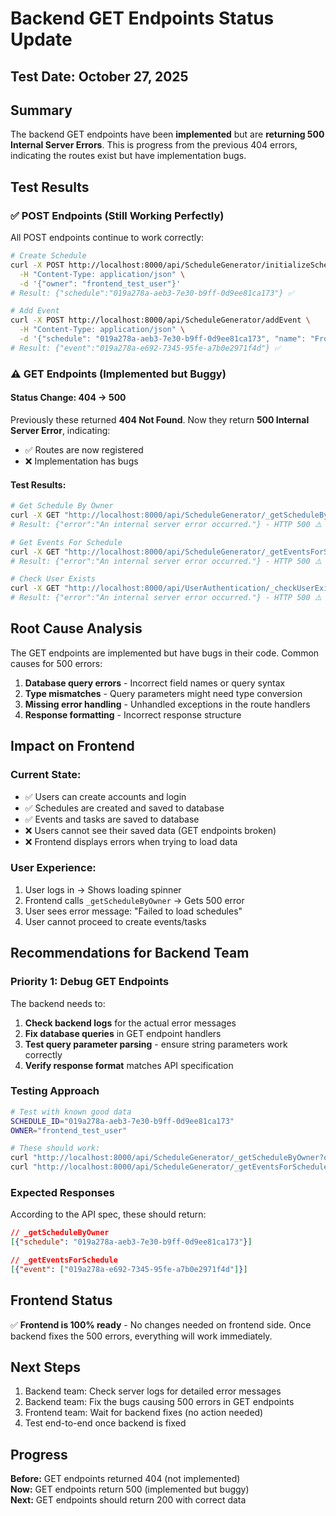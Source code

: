 # Backend GET Endpoints Status Update

## Test Date: October 27, 2025

## Summary

The backend GET endpoints have been **implemented** but are **returning 500 Internal Server Errors**. This is progress from the previous 404 errors, indicating the routes exist but have implementation bugs.

## Test Results

### ✅ POST Endpoints (Still Working Perfectly)

All POST endpoints continue to work correctly:

```bash
# Create Schedule
curl -X POST http://localhost:8000/api/ScheduleGenerator/initializeSchedule \
  -H "Content-Type: application/json" \
  -d '{"owner": "frontend_test_user"}'
# Result: {"schedule":"019a278a-aeb3-7e30-b9ff-0d9ee81ca173"} ✅

# Add Event
curl -X POST http://localhost:8000/api/ScheduleGenerator/addEvent \
  -H "Content-Type: application/json" \
  -d '{"schedule": "019a278a-aeb3-7e30-b9ff-0d9ee81ca173", "name": "Frontend Test Event", ...}'
# Result: {"event":"019a278a-e692-7345-95fe-a7b0e2971f4d"} ✅
```

### ⚠️ GET Endpoints (Implemented but Buggy)

#### Status Change: 404 → 500 

Previously these returned **404 Not Found**. Now they return **500 Internal Server Error**, indicating:
- ✅ Routes are now registered
- ❌ Implementation has bugs

#### Test Results:

```bash
# Get Schedule By Owner
curl -X GET "http://localhost:8000/api/ScheduleGenerator/_getScheduleByOwner?owner=frontend_test_user"
# Result: {"error":"An internal server error occurred."} - HTTP 500 ⚠️

# Get Events For Schedule
curl -X GET "http://localhost:8000/api/ScheduleGenerator/_getEventsForSchedule?schedule=019a278a-aeb3-7e30-b9ff-0d9ee81ca173"
# Result: {"error":"An internal server error occurred."} - HTTP 500 ⚠️

# Check User Exists
curl -X GET "http://localhost:8000/api/UserAuthentication/_checkUserExists?user=testuser123"
# Result: {"error":"An internal server error occurred."} - HTTP 500 ⚠️
```

## Root Cause Analysis

The GET endpoints are implemented but have bugs in their code. Common causes for 500 errors:

1. **Database query errors** - Incorrect field names or query syntax
2. **Type mismatches** - Query parameters might need type conversion
3. **Missing error handling** - Unhandled exceptions in the route handlers
4. **Response formatting** - Incorrect response structure

## Impact on Frontend

### Current State:
- ✅ Users can create accounts and login
- ✅ Schedules are created and saved to database
- ✅ Events and tasks are saved to database
- ❌ Users cannot see their saved data (GET endpoints broken)
- ❌ Frontend displays errors when trying to load data

### User Experience:
1. User logs in → Shows loading spinner
2. Frontend calls `_getScheduleByOwner` → Gets 500 error
3. User sees error message: "Failed to load schedules"
4. User cannot proceed to create events/tasks

## Recommendations for Backend Team

### Priority 1: Debug GET Endpoints

The backend needs to:
1. **Check backend logs** for the actual error messages
2. **Fix database queries** in GET endpoint handlers
3. **Test query parameter parsing** - ensure string parameters work correctly
4. **Verify response format** matches API specification

### Testing Approach

```bash
# Test with known good data
SCHEDULE_ID="019a278a-aeb3-7e30-b9ff-0d9ee81ca173"
OWNER="frontend_test_user"

# These should work:
curl "http://localhost:8000/api/ScheduleGenerator/_getScheduleByOwner?owner=$OWNER"
curl "http://localhost:8000/api/ScheduleGenerator/_getEventsForSchedule?schedule=$SCHEDULE_ID"
```

### Expected Responses

According to the API spec, these should return:

```json
// _getScheduleByOwner
[{"schedule": "019a278a-aeb3-7e30-b9ff-0d9ee81ca173"}]

// _getEventsForSchedule
[{"event": ["019a278a-e692-7345-95fe-a7b0e2971f4d"]}]
```

## Frontend Status

✅ **Frontend is 100% ready** - No changes needed on frontend side. Once backend fixes the 500 errors, everything will work immediately.

## Next Steps

1. Backend team: Check server logs for detailed error messages
2. Backend team: Fix the bugs causing 500 errors in GET endpoints
3. Frontend team: Wait for backend fixes (no action needed)
4. Test end-to-end once backend is fixed

## Progress

**Before:** GET endpoints returned 404 (not implemented)  
**Now:** GET endpoints return 500 (implemented but buggy)  
**Next:** GET endpoints should return 200 with correct data
